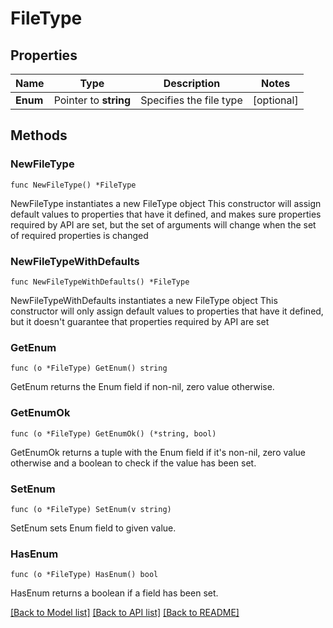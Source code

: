# FileType

## Properties

Name | Type | Description | Notes
------------ | ------------- | ------------- | -------------
**Enum** | Pointer to **string** | Specifies the file type | [optional] 

## Methods

### NewFileType

`func NewFileType() *FileType`

NewFileType instantiates a new FileType object
This constructor will assign default values to properties that have it defined,
and makes sure properties required by API are set, but the set of arguments
will change when the set of required properties is changed

### NewFileTypeWithDefaults

`func NewFileTypeWithDefaults() *FileType`

NewFileTypeWithDefaults instantiates a new FileType object
This constructor will only assign default values to properties that have it defined,
but it doesn't guarantee that properties required by API are set

### GetEnum

`func (o *FileType) GetEnum() string`

GetEnum returns the Enum field if non-nil, zero value otherwise.

### GetEnumOk

`func (o *FileType) GetEnumOk() (*string, bool)`

GetEnumOk returns a tuple with the Enum field if it's non-nil, zero value otherwise
and a boolean to check if the value has been set.

### SetEnum

`func (o *FileType) SetEnum(v string)`

SetEnum sets Enum field to given value.

### HasEnum

`func (o *FileType) HasEnum() bool`

HasEnum returns a boolean if a field has been set.


[[Back to Model list]](../README.md#documentation-for-models) [[Back to API list]](../README.md#documentation-for-api-endpoints) [[Back to README]](../README.md)


